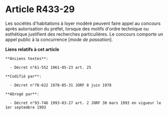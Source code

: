 # Article R433-29

Les sociétés d'habitations à loyer modéré peuvent faire appel au concours après autorisation du préfet, lorsque des motifs
d'ordre technique ou esthétique justifient des recherches particulières. Le concours comporte un appel public à la
concurrence [*mode de passation*].

**Liens relatifs à cet article**

	**Anciens textes**:

	  - Décret n°61-552 1961-05-23 art. 25

	**Codifié par**:

	  - Décret n°78-622 1978-05-31 JORF 8 juin 1978

	**Abrogé par**:

	  - Décret n°93-746 1993-03-27 art. 2 JORF 30 mars 1993 en vigueur le 1er septembre 1993
